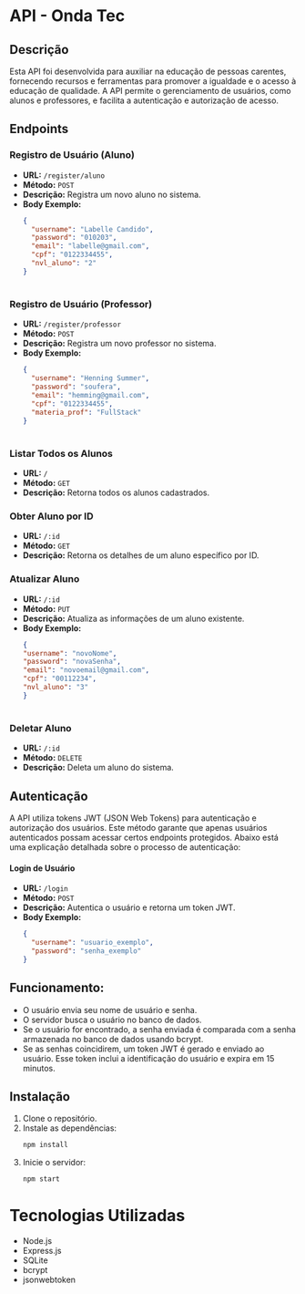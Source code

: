 # API - Onda Tec

## Descrição
Esta API foi desenvolvida para auxiliar na educação de pessoas carentes, fornecendo recursos e ferramentas para promover a igualdade e o acesso à educação de qualidade. A API permite o gerenciamento de usuários, como alunos e professores, e facilita a autenticação e autorização de acesso.

## Endpoints

### Registro de Usuário (Aluno)
- **URL:** `/register/aluno`
- **Método:** `POST`
- **Descrição:** Registra um novo aluno no sistema.
- **Body Exemplo:**
  ```json
  {
    "username": "Labelle Candido",
    "password": "010203",
    "email": "labelle@gmail.com",
    "cpf": "0122334455",
    "nvl_aluno": "2"
  }
#

  ### Registro de Usuário (Professor)
- **URL:** `/register/professor`
- **Método:** `POST`
- **Descrição:** Registra um novo professor no sistema.
- **Body Exemplo:**
  ```json
  {
    "username": "Henning Summer",
    "password": "soufera",
    "email": "hemming@gmail.com",
    "cpf": "0122334455",
    "materia_prof": "FullStack"
  }
#

### Listar Todos os Alunos
- **URL:** `/`
- **Método:** `GET`
- **Descrição:** Retorna todos os alunos cadastrados.

### Obter Aluno por ID
- **URL:** `/:id`
- **Método:** `GET`
- **Descrição:** Retorna os detalhes de um aluno específico por ID.

### Atualizar Aluno
- **URL:** `/:id`
- **Método:** `PUT`
- **Descrição:** Atualiza as informações de um aluno existente.
- **Body Exemplo:**
  ```json
  {
  "username": "novoNome",
  "password": "novaSenha",
  "email": "novoemail@gmail.com",
  "cpf": "00112234",
  "nvl_aluno": "3"
  }
# 
### Deletar Aluno
- **URL:** `/:id`
- **Método:** `DELETE`
- **Descrição:** Deleta um aluno do sistema.

## Autenticação

A API utiliza tokens JWT (JSON Web Tokens) para autenticação e autorização dos usuários. Este método garante que apenas usuários autenticados possam acessar certos endpoints protegidos. Abaixo está uma explicação detalhada sobre o processo de autenticação:

#### Login de Usuário
- **URL:** `/login`
- **Método:** `POST`
- **Descrição:** Autentica o usuário e retorna um token JWT.
- **Body Exemplo:**
  ```json
  {
    "username": "usuario_exemplo",
    "password": "senha_exemplo"
  }
## Funcionamento:
- O usuário envia seu nome de usuário e senha.
- O servidor busca o usuário no banco de dados.
- Se o usuário for encontrado, a senha enviada é comparada com a senha armazenada no banco de dados usando bcrypt.
- Se as senhas coincidirem, um token JWT é gerado e enviado ao usuário. Esse token inclui a identificação do usuário e expira em 15 minutos.

## Instalação

1. Clone o repositório.
2. Instale as dependências:
   ```sh
   npm install
   ````
3. Inicie o servidor:
   ```sh
   npm start
   ````
#
# Tecnologias Utilizadas
- Node.js
- Express.js
- SQLite
- bcrypt
- jsonwebtoken